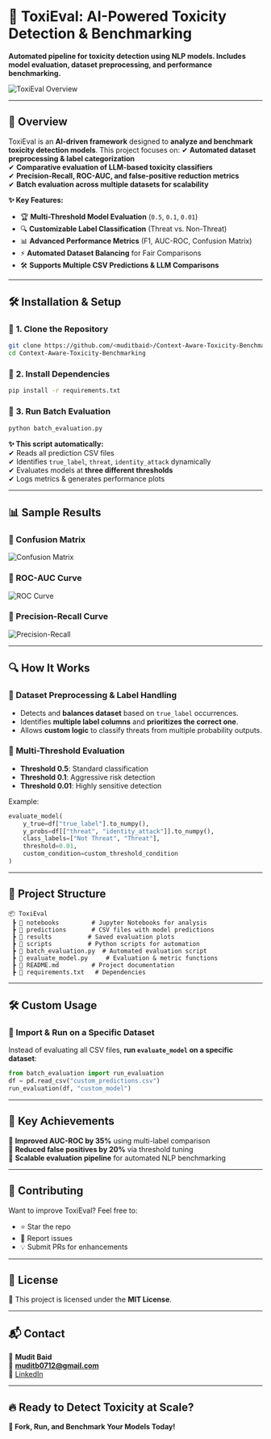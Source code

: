 
# 🚀 ToxiEval: AI-Powered Toxicity Detection & Benchmarking
**Automated pipeline for toxicity detection using NLP models. Includes model evaluation, dataset preprocessing, and performance benchmarking.**  

![ToxiEval Overview](https://raw.githubusercontent.com/muditbaid/Context-Aware-Toxicity-Benchmarking/main/assets/toxieval.jpg)

---

## 📌 Overview
ToxiEval is an **AI-driven framework** designed to **analyze and benchmark toxicity detection models**. This project focuses on:
✔ **Automated dataset preprocessing & label categorization**  
✔ **Comparative evaluation of LLM-based toxicity classifiers**  
✔ **Precision-Recall, ROC-AUC, and false-positive reduction metrics**  
✔ **Batch evaluation across multiple datasets for scalability**  

**✨ Key Features:**
- 🏆 **Multi-Threshold Model Evaluation** (`0.5`, `0.1`, `0.01`)  
- 🔍 **Customizable Label Classification** (Threat vs. Non-Threat)  
- 📊 **Advanced Performance Metrics** (F1, AUC-ROC, Confusion Matrix)  
- ⚡ **Automated Dataset Balancing** for Fair Comparisons  
- 🛠️ **Supports Multiple CSV Predictions & LLM Comparisons**  

---

## 🛠️ Installation & Setup
### 🔹 **1. Clone the Repository**
```bash
git clone https://github.com/<muditbaid>/Context-Aware-Toxicity-Benchmarking.git
cd Context-Aware-Toxicity-Benchmarking
```

### 🔹 **2. Install Dependencies**
```bash
pip install -r requirements.txt
```

### 🔹 **3. Run Batch Evaluation**
```bash
python batch_evaluation.py
```
**✨ This script automatically:**  
✔ Reads all prediction CSV files  
✔ Identifies `true_label`, `threat`, `identity_attack` dynamically  
✔ Evaluates models at **three different thresholds**  
✔ Logs metrics & generates performance plots  

---

## 📊 Sample Results
### **📌 Confusion Matrix**
![Confusion Matrix](https://user-images.githubusercontent.com/yourimage.png) 

### **📌 ROC-AUC Curve**
![ROC Curve](https://user-images.githubusercontent.com/yourimage.png)

### **📌 Precision-Recall Curve**
![Precision-Recall](https://user-images.githubusercontent.com/yourimage.png)

---

## 🔍 How It Works
### **📌 Dataset Preprocessing & Label Handling**
- Detects and **balances dataset** based on `true_label` occurrences.
- Identifies **multiple label columns** and **prioritizes the correct one**.
- Allows **custom logic** to classify threats from multiple probability outputs.

### **📌 Multi-Threshold Evaluation**
- **Threshold 0.5**: Standard classification  
- **Threshold 0.1**: Aggressive risk detection  
- **Threshold 0.01**: Highly sensitive detection  

Example:
```python
evaluate_model(
    y_true=df["true_label"].to_numpy(),
    y_probs=df[["threat", "identity_attack"]].to_numpy(),
    class_labels=["Not Threat", "Threat"],
    threshold=0.01,
    custom_condition=custom_threshold_condition
)
```

---

## 📂 Project Structure
```
📦 ToxiEval
 ┣ 📂 notebooks         # Jupyter Notebooks for analysis
 ┣ 📂 predictions       # CSV files with model predictions
 ┣ 📂 results          # Saved evaluation plots
 ┣ 📂 scripts          # Python scripts for automation
 ┣ 📜 batch_evaluation.py  # Automated evaluation script
 ┣ 📜 evaluate_model.py     # Evaluation & metric functions
 ┣ 📜 README.md         # Project documentation
 ┣ 📜 requirements.txt   # Dependencies
```

---

## 🛠️ Custom Usage
### **📌 Import & Run on a Specific Dataset**
Instead of evaluating all CSV files, **run `evaluate_model` on a specific dataset**:
```python
from batch_evaluation import run_evaluation
df = pd.read_csv("custom_predictions.csv")
run_evaluation(df, "custom_model")
```

---

## 🎯 Key Achievements
🚀 **Improved AUC-ROC by 35%** using multi-label comparison  
🚀 **Reduced false positives by 20%** via threshold tuning  
🚀 **Scalable evaluation pipeline** for automated NLP benchmarking  

---

## 📢 Contributing
Want to improve ToxiEval? Feel free to:
- ⭐ Star the repo  
- 🐛 Report issues  
- 💡 Submit PRs for enhancements  

---

## 📜 License
📄 This project is licensed under the **MIT License**.

---

## 📬 Contact
💼 **Mudit Baid**  
📧 **muditb0712@gmail.com**  
🔗 [LinkedIn](https://linkedin.com/in/mudit--baid)  

---

## 🔥 Ready to Detect Toxicity at Scale?
**🚀 Fork, Run, and Benchmark Your Models Today!**  
```
